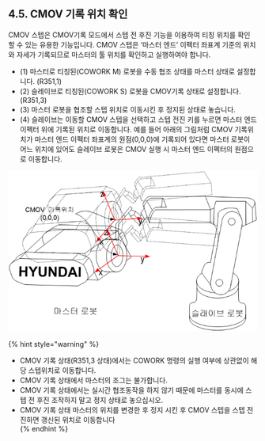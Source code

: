 ﻿## 4.5. CMOV 기록 위치 확인


CMOV 스텝은 CMOV기록 모드에서 스텝 전 후진 기능을 이용하여 티칭 위치를 확인 할 수 있는 유용한 기능입니다. CMOV 스텝은 ‘마스터 엔드’ 이펙터 좌표계 기준의 위치와 자세가 기록되므로 마스터의 툴 위치를 확인하고 실행하여야 합니다.  

 - (1)	마스터로 티칭된(COWORK M) 로봇을 수동 협조 상태를 마스터 상태로 설정합니다. (R351,1)  
 - (2)	슬레이브로 티칭된(COWORK S) 로봇을 CMOV기록 상태로 설정합니다. (R351,3)  
 - (3)	마스터 로봇을 협조할 스텝 위치로 이동시킨 후 정지된 상태로 놓습니다.  
 - (4)	슬레이브는 이동할 CMOV 스텝을 선택하고 스텝 전진 키를 누르면 마스터 엔드 이펙터 위에 기록된 위치로 이동합니다. 예를 들어 아래의 그림처럼 CMOV 기록위치가 마스터 엔드 이펙터 좌표계의 원점(0,0,0)에 기록되어 있다면 마스터 로봇이 어느 위치에 있어도 슬레이브 로봇은 CMOV 실행 시 마스터 엔드 이펙터의 원점으로 이동합니다.  

 
![그림 4-6 CMOV 기록위치 확인](../_assets/4-6.png)

{% hint style="warning" %}
 -	CMOV 기록 상태(R351,3 상태)에서는 COWORK 명령의 실행 여부에 상관없이 해당 스텝위치로 이동합니다.  
 - 	CMOV 기록 상태에서 마스터의 조그는 불가합니다.  
 -	CMOV 기록 상태에서는 실시간 협조동작을 하지 않기 때문에 마스터를 동시에 스텝 전 후진 조작하지 말고 정지 상태로 놓으십시오.  
 -	CMOV 기록 상태 마스터의 위치를 변경한 후 정지 시킨 후 CMOV 스텝을 스텝 전진하면 갱신된 위치로 이동합니다  
{% endhint %}